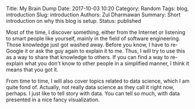 Title: My Brain Dump
Date: 2017-10-03 10:20
Category: Random
Tags: blog, introduction
Slug: introduction
Authors: Zul Dharmawan
Summary: Short introduction on why this blog is setup.
Status: published

Most of the time, I discover something, either from the Internet or listening to smart people like yourself, mainly in the field of software engineering. Those knowledge just got washed away. Before you know, I have to re-Google it or ask the guy again to explain it to me. Thus, I will try to use this as a way to share that knowledge to others. If you can find a way to re-explain what you don't know to other people in a simplified manner, I think it means that you got it.

From time to time, I will also cover topics related to data science, which I am quite fond of. Actually, not really data science as they call it right now, perhaps. I just like to tell story with data. You can tell so much, with data presented in a nice fancy visualization. 

